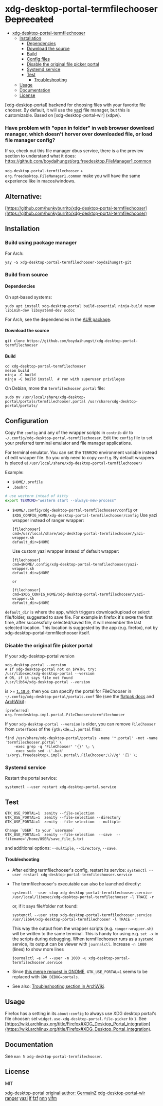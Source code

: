 # xdg-desktop-portal-termfilechooser ~~Deprecated~~

<!--toc:start-->

- [xdg-desktop-portal-termfilechooser](#xdg-desktop-portal-termfilechooser)
  - [Installation](#installation)
    - [Dependencies](#dependencies)
    - [Download the source](#download-the-source)
    - [Build](#build)
    - [Config files](#config-files)
    - [Disable the original file picker portal](#disable-the-original-file-picker-portal)
    - [Systemd service](#systemd-service)
    - [Test](#test)
      - [Troubleshooting](#troubleshooting)
  - [Usage](#usage)
  - [Documentation](#documentation)
  - [License](#license)
      <!--toc:end-->

[xdg-desktop-portal] backend for choosing files with your favorite file chooser.
By default, it will use the [yazi](https://github.com/sxyazi/yazi) file manager, but this is customizable.
Based on [xdg-desktop-portal-wlr] (xdpw).

### Have problem with "open in folder" in web browser download manager, which doesn't horver over downloaded file, or load file manager config?

If so, check out this file manager dbus service, there is a the preview section to understand what it does:
https://github.com/boydaihungst/org.freedesktop.FileManager1.common

`xdg-desktop-portal-termfilechooser` + `org.freedesktop.FileManager1.common` make you will have the same experience like in macos/windows.

## Alternative:

[https://github.com/hunkyburrito/xdg-desktop-portal-termfilechooser](https://github.com/hunkyburrito/xdg-desktop-portal-termfilechooser)

## Installation

### Build using package manager

For Arch:

    yay -S xdg-desktop-portal-termfilechooser-boydaihungst-git

### Build from source

#### Dependencies

On apt-based systems:

    sudo apt install xdg-desktop-portal build-essential ninja-build meson libinih-dev libsystemd-dev scdoc

For Arch, see the dependencies in the [AUR package](https://aur.archlinux.org/packages/xdg-desktop-portal-termfilechooser-boydaihungst-git#pkgdeps).

#### Download the source

    git clone https://github.com/boydaihungst/xdg-desktop-portal-termfilechooser

#### Build

    cd xdg-desktop-portal-termfilechooser
    meson build
    ninja -C build
    ninja -C build install  # run with superuser privileges

On Debian, move the `termfilechooser.portal` file:

    sudo mv /usr/local/share/xdg-desktop-portal/portals/termfilechooser.portal /usr/share/xdg-desktop-portal/portals/

## Configuration

Copy the `config` and any of the wrapper scripts in `contrib` dir to `~/.config/xdg-desktop-portal-termfilechooser`. Edit the `config` file to set your preferred terminal emulator and file manager applications.

For terminal emulator. You can set the `TERMCMD` environment variable instead of edit wrapper file. So you only need to copy `config`. By default wrappers
is placed at `/usr/local/share/xdg-desktop-portal-termfilechooser/`

Example:

- `$HOME/.profile`
- `.bashrc`

```sh
# use wezterm intead of kitty
export TERMCMD="wezterm start --always-new-process"
```

- `$HOME/.config/xdg-desktop-portal-termfilechooser/config` or `$XDG_CONFIG_HOME/xdg-desktop-portal-termfilechooser/config`
  Use yazi wrapper instead of ranger wrapper:

      [filechooser]
      cmd=/usr/local/share/xdg-desktop-portal-termfilechooser/yazi-wrapper.sh
      default_dir=$HOME

  Use custom yazi wrapper instead of default wrapper:

      [filechooser]
      cmd=$HOME/.config/xdg-desktop-portal-termfilechooser/yazi-wrapper.sh
      default_dir=$HOME

      or

      [filechooser]
      cmd=$XDG_CONFIG_HOME/xdg-desktop-portal-termfilechooser/yazi-wrapper.sh
      default_dir=$HOME

`default_dir` is where the app, which triggers download/upload or select file/folder, suggested to save file.
For example in firefox it's `$HOME` the first time, after successfully selected/saved file, it will remember the last selected location. This location is suggested by the app (e.g. firefox), not by xdg-desktop-portal-termfilechooser itself.

### Disable the original file picker portal

If your xdg-desktop-portal version

    xdg-desktop-portal --version
    # If xdg-desktop-portal not on $PATH, try:
    /usr/libexec/xdg-desktop-portal --version
    # OR, if it says file not found
    /usr/lib64/xdg-desktop-portal --version

is >= [`1.18.0`](https://github.com/flatpak/xdg-desktop-portal/releases/tag/1.18.0), then you can specify the portal for FileChooser in `~/.config/xdg-desktop-portal/portals.conf` file (see the [flatpak docs](https://flatpak.github.io/xdg-desktop-portal/docs/portals.conf.html) and [ArchWiki](https://wiki.archlinux.org/title/XDG_Desktop_Portal#Configuration)):

    [preferred]
    org.freedesktop.impl.portal.FileChooser=termfilechooser

If your `xdg-desktop-portal --version` is older, you can remove `FileChooser` from `Interfaces` of the `{gtk;kde;…}.portal` files:

    find /usr/share/xdg-desktop-portal/portals -name '*.portal' -not -name 'termfilechooser.portal' \
    	-exec grep -q 'FileChooser' '{}' \; \
    	-exec sudo sed -i'.bak' 's/org\.freedesktop\.impl\.portal\.FileChooser;\?//g' '{}' \;

### Systemd service

Restart the portal service:

    systemctl --user restart xdg-desktop-portal.service

## Test

    GTK_USE_PORTAL=1  zenity --file-selection
    GTK_USE_PORTAL=1  zenity --file-selection --directory
    GTK_USE_PORTAL=1  zenity --file-selection  --multiple

    Change `USER` to your `username`
    GTK_USE_PORTAL=1  zenity --file-selection  --save  --filename='/home/USER/save_file_$.txt

and additional options: `--multiple`, `--directory`, `--save`.

#### Troubleshooting

- After editing termfilechooser's config, restart its service:
  `systemctl --user restart xdg-desktop-portal-termfilechooser.service`

- The termfilechooser's executable can also be launched directly:

      systemctl --user stop xdg-desktop-portal-termfilechooser.service
      /usr/local/libexec/xdg-desktop-portal-termfilechooser -l TRACE -r

  or, if it says file/folder not found:

      systemctl --user stop xdg-desktop-portal-termfilechooser.service
      /usr/lib64/xdg-desktop-portal-termfilechooser -l TRACE -r

  This way the output from the wrapper scripts (e.g. `ranger-wrapper.sh`) will be written to the same terminal. This is handy for using e.g. `set -x` in the scripts during debugging.
  When termfilechooser runs as a `systemd` service, its output can be viewer with `journalctl`.
  Increase `-n 1000` (lines) to show more lines

      journalctl -e -f --user -n 1000 -u xdg-desktop-portal-termfilechooser.service

- Since [this merge request in GNOME](https://gitlab.gnome.org/GNOME/gtk/-/merge_requests/4829), `GTK_USE_PORTAL=1` seems to be replaced with `GDK_DEBUG=portals`.

- See also: [Troubleshooting section in ArchWiki](https://wiki.archlinux.org/title/XDG_Desktop_Portal#Troubleshooting).

## Usage

Firefox has a setting in its `about:config` to always use XDG desktop portal's file chooser: set `widget.use-xdg-desktop-portal.file-picker` to `1`. See [https://wiki.archlinux.org/title/Firefox#XDG_Desktop_Portal_integration](https://wiki.archlinux.org/title/Firefox#XDG_Desktop_Portal_integration).

## Documentation

See `man 5 xdg-desktop-portal-termfilechooser`.

## License

MIT

[xdg-desktop-portal](https://github.com/flatpak/xdg-desktop-portal)
[original author: GermainZ](https://github.com/GermainZ/xdg-desktop-portal-termfilechooser)
[xdg-desktop-portal-wlr](https://github.com/emersion/xdg-desktop-portal-wlr)
[ranger](https://github.com/ranger/ranger/)
[yazi](https://github.com/sxyazi/yazi/)
[lf](https://github.com/gokcehan/lf)
[fzf](https://github.com/junegunn/fzf)
[nnn](https://github.com/jarun/nnn)
[vifm](https://github.com/vifm/vifm)
